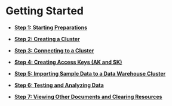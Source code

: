 # Getting Started<a name="en-us_topic_0049606608"></a>

-   **[Step 1: Starting Preparations](step-1-starting-preparations.md)**  

-   **[Step 2: Creating a Cluster](step-2-creating-a-cluster.md)**  

-   **[Step 3: Connecting to a Cluster](step-3-connecting-to-a-cluster.md)**  

-   **[Step 4: Creating Access Keys \(AK and SK\)](step-4-creating-access-keys-(ak-and-sk).md)**  

-   **[Step 5: Importing Sample Data to a Data Warehouse Cluster](step-5-importing-sample-data-to-a-data-warehouse-cluster.md)**  

-   **[Step 6: Testing and Analyzing Data](step-6-testing-and-analyzing-data.md)**  

-   **[Step 7: Viewing Other Documents and Clearing Resources](step-7-viewing-other-documents-and-clearing-resources.md)**  


